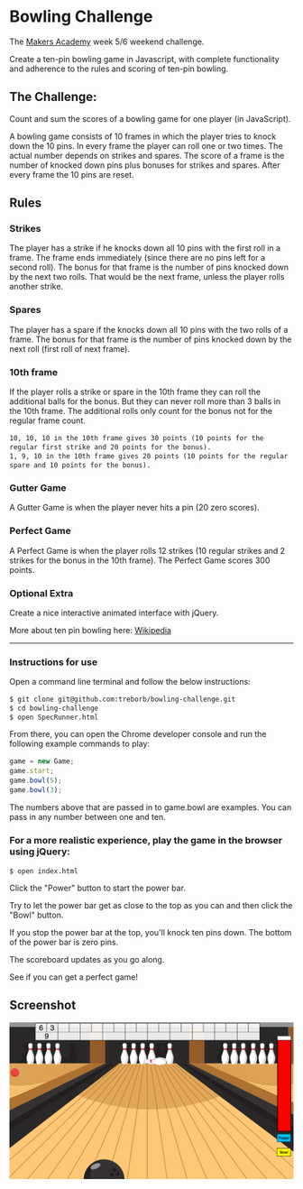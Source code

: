 Bowling Challenge
=================

The [Makers Academy][b35016d5] week 5/6 weekend challenge.

Create a ten-pin bowling game in Javascript, with complete functionality and adherence to the rules and scoring of ten-pin bowling.

The Challenge:
-----

Count and sum the scores of a bowling game for one player (in JavaScript).

A bowling game consists of 10 frames in which the player tries to knock down the 10 pins. In every frame the player can roll one or two times. The actual number depends on strikes and spares. The score of a frame is the number of knocked down pins plus bonuses for strikes and spares. After every frame the 10 pins are reset.

## Rules

### Strikes

The player has a strike if he knocks down all 10 pins with the first roll in a frame. The frame ends immediately (since there are no pins left for a second roll). The bonus for that frame is the number of pins knocked down by the next two rolls. That would be the next frame, unless the player rolls another strike.

### Spares

The player has a spare if the knocks down all 10 pins with the two rolls of a frame. The bonus for that frame is the number of pins knocked down by the next roll (first roll of next frame).

### 10th frame

If the player rolls a strike or spare in the 10th frame they can roll the additional balls for the bonus. But they can never roll more than 3 balls in the 10th frame. The additional rolls only count for the bonus not for the regular frame count.

    10, 10, 10 in the 10th frame gives 30 points (10 points for the regular first strike and 20 points for the bonus).
    1, 9, 10 in the 10th frame gives 20 points (10 points for the regular spare and 10 points for the bonus).

### Gutter Game

A Gutter Game is when the player never hits a pin (20 zero scores).

### Perfect Game

A Perfect Game is when the player rolls 12 strikes (10 regular strikes and 2 strikes for the bonus in the 10th frame). The Perfect Game scores 300 points.

### Optional Extra

Create a nice interactive animated interface with jQuery.

More about ten pin bowling here: [Wikipedia](http://en.wikipedia.org/wiki/Ten-pin_bowling)

___

### Instructions for use

Open a command line terminal and follow the below instructions:

```
$ git clone git@github.com:treborb/bowling-challenge.git
$ cd bowling-challenge
$ open SpecRunner.html
```

From there, you can open the Chrome developer console and run the following example commands to play:

```javascript
game = new Game;
game.start;
game.bowl(5);
game.bowl(3);
```
The numbers above that are passed in to game.bowl are examples. You can pass in any number between one and ten.

### For a more realistic experience, play the game in the browser using jQuery:

```
$ open index.html
```

Click the "Power" button to start the power bar.

Try to let the power bar get as close to the top as you can and then click the "Bowl" button.

If you stop the power bar at the top, you'll knock ten pins down. The bottom of the power bar is zero pins.

The scoreboard updates as you go along.

See if you can get a perfect game!

## Screenshot

![Bowling Challenge in the browser](public/img/screenshot.png)

[b35016d5]: http://www.makersacademy.com/ "Makers Academy"
